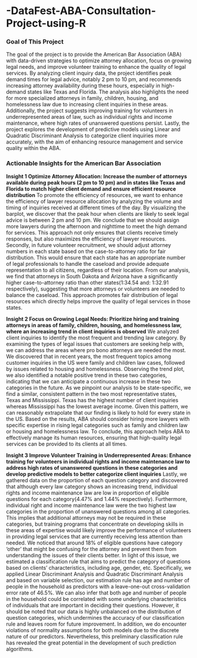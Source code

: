 # -DataFest-ABA-Consultation-Project-using-R

### Goal of This Project
The goal of the project is to provide the American Bar Association (ABA) with data-driven strategies to optimize attorney allocation, focus on growing legal needs, and improve volunteer training to enhance the quality of legal services. By analyzing client inquiry data, the project identifies peak demand times for legal advice, notably 2 pm to 10 pm, and recommends increasing attorney availability during these hours, especially in high-demand states like Texas and Florida. The analysis also highlights the need for more specialized attorneys in family, children, housing, and homelessness law due to increasing client inquiries in these areas. Additionally, the project suggests improving training for volunteers in underrepresented areas of law, such as individual rights and income maintenance, where high rates of unanswered questions persist. Lastly, the project explores the development of predictive models using Linear and Quadratic Discriminant Analysis to categorize client inquiries more accurately, with the aim of enhancing resource management and service quality within the ABA.

### Actionable Insights for the American Bar Association
**Insight 1 Optimize Attorney Allocation: Increase the number of attorneys available during peak hours (2 pm to 10 pm) and in states like Texas and Florida to match higher client demand and ensure efficient resource distribution**
To promote the efficiency of resources, we want to enhance the efficiency of lawyer resource allocation by analyzing the volume and timing of inquiries received at different times of the day. By visualizing the barplot, we discover that the peak hour when clients are likely to seek legal advice is between 2 pm and 10 pm. We conclude that we should assign more lawyers during the afternoon and nighttime to meet the high demand for services. This approach not only ensures that clients receive timely responses, but also maximizes the efficiency of lawyer resources. Secondly, in future volunteer recruitment, we should adjust attorney numbers in each state based on the case-to-attorney ratio for fair distribution. This would ensure that each state has an appropriate number of legal professionals to handle the caseload and provide adequate representation to all citizens, regardless of their location. From our analysis, we find that attorneys in South Dakota and Arizona have a significantly higher case-to-attorney ratio than other states(1:34.54 and: 1:32.91 respectively), suggesting that more attorneys or volunteers are needed to balance the caseload. This approach promotes fair distribution of legal resources which directly helps improve the quality of legal services in those states.

**Insight 2 Focus on Growing Legal Needs: Prioritize hiring and training attorneys in areas of family, children, housing, and homelessness law, where an increasing trend in client inquiries is observed**
We analyzed client inquiries to identify the most frequent and trending law category. By examining the types of legal issues that customers are seeking help with, we can address the areas where pro bono attorneys are needed the most. We discovered that in recent years, the most
frequent topics among customer inquiries in the US were family and children law cases, followed by issues related to housing and homelessness. Observing the trend plot, we also identified a notable positive trend in these two categories, indicating that we can anticipate a continuous increase in these
two categories in the future. As we pinpoint our analysis to be state-specific, we find a similar, consistent pattern in the two most representative states, Texas and Mississippi. Texas has the highest number of client inquiries whereas Mississippi has the lowest average income. Given this pattern, we can reasonably extrapolate that our finding is likely to hold for every state in the US. Based on the results, ABA should consider hiring more lawyers with specific expertise in rising legal categories such as family and children law or housing and homelessness law. To conclude, this approach helps ABA to effectively manage its human resources, ensuring that high-quality legal services can be provided to its clients at all times.

**Insight 3 Improve Volunteer Training in Underrepresented Areas: Enhance training for volunteers in individual rights and income maintenance law to address high rates of unanswered questions in these categories and develop predictive models to better categorize client inquiries**
Lastly, we gathered data on the proportion of each question category and discovered that although every law category shows an increasing trend, individual rights and income maintenance law are low in proportion of eligible questions for each category(4.47% and 1.44% respectively). Furthermore,
individual right and income maintenance law were the two highest law categories in the proportion of unanswered questions among all categories. This implies that additional attorneys may not be required in these categories, but training programs that concentrate on developing skills in these areas of expertise would likely improve the performance of volunteers in providing legal services that are currently receiving less attention than needed. We noticed that around 18% of eligible questions have category ‘other’ that might be confusing for the attorney and prevent them from understanding the issues of their clients better. In light of this issue, we estimated a classification rule that aims to predict the category of questions based on clients’ characteristics, including age, gender, etc. Specifically, we applied Linear Discriminant Analysis and Quadratic Discriminant Analysis and based on variable selection, our estimation rule has age and number of people in the household as predictors with a leave-one-out cross-validation error rate of 46.5%. We can also infer that both age and number of people in the household could be correlated with some underlying characteristics of individuals that are important in deciding their questions. However, it should be noted that our data is highly unbalanced on the distribution of question categories, which undermines the accuracy of our classification rule and leaves room for future improvement. In addition, we do encounter violations of normality assumptions for both models due to the discrete nature of our predictors. Nevertheless, this preliminary classification rule has revealed the great potential in the development of such prediction algorithms.
